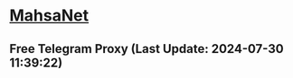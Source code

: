 
# [MahsaNet](https://t.me/mahsa_net)
## Free Telegram Proxy (Last Update: 2024-07-30 11:39:22)

    